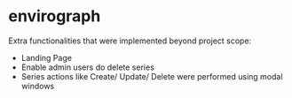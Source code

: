# envirograph

Extra functionalities that were implemented beyond project scope:
- Landing Page
- Enable admin users do delete series
- Series actions like Create/ Update/ Delete were performed using modal windows